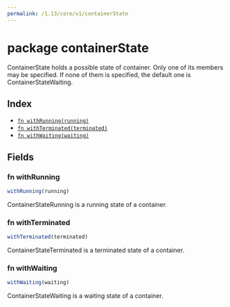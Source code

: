 ```yaml
---
permalink: /1.13/core/v1/containerState
---
```


# package containerState

ContainerState holds a possible state of container. Only one of its members may be specified. If none of them is specified, the default one is ContainerStateWaiting.

## Index

* [`fn withRunning(running)`](#fn-withrunning)
* [`fn withTerminated(terminated)`](#fn-withterminated)
* [`fn withWaiting(waiting)`](#fn-withwaiting)

## Fields

### fn withRunning

```ts
withRunning(running)
```

ContainerStateRunning is a running state of a container.

### fn withTerminated

```ts
withTerminated(terminated)
```

ContainerStateTerminated is a terminated state of a container.

### fn withWaiting

```ts
withWaiting(waiting)
```

ContainerStateWaiting is a waiting state of a container.